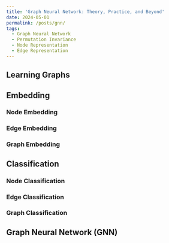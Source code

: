 ```yaml
---
title: 'Graph Neural Network: Theory, Practice, and Beyond'
date: 2024-05-01
permalink: /posts/gnn/
tags:
  - Graph Neural Network
  - Permutation Invariance
  - Node Representation
  - Edge Representation
---
```


Learning Graphs
---

Embedding
---

### Node Embedding

### Edge Embedding

### Graph Embedding

Classification
---

### Node Classification

### Edge Classification

### Graph Classification

Graph Neural Network (GNN)
---
